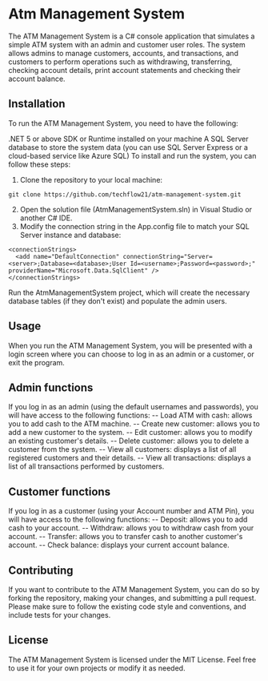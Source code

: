 # Atm Management System
The ATM Management System is a C# console application that simulates a simple ATM system with an admin and customer user roles. The system allows admins to manage customers, accounts, and transactions, and customers to perform operations such as withdrawing, transferring, checking account details, print account statements and checking their account balance.

## Installation
To run the ATM Management System, you need to have the following:

.NET 5 or above SDK or Runtime installed on your machine
A SQL Server database to store the system data (you can use SQL Server Express or a cloud-based service like Azure SQL)
To install and run the system, you can follow these steps:
1. Clone the repository to your local machine:
```
git clone https://github.com/techflow21/atm-management-system.git
```
2. Open the solution file (AtmManagementSystem.sln) in Visual Studio or another C# IDE.
3. Modify the connection string in the App.config file to match your SQL Server instance and database:
```
<connectionStrings>
  <add name="DefaultConnection" connectionString="Server=<server>;Database=<database>;User Id=<username>;Password=<password>;" providerName="Microsoft.Data.SqlClient" />
</connectionStrings>
```
Run the AtmManagementSystem project, which will create the necessary database tables (if they don't exist) and populate the admin users.

## Usage
When you run the ATM Management System, you will be presented with a login screen where you can choose to log in as an admin or a customer, or exit the program.

## Admin functions
If you log in as an admin (using the default usernames and passwords), you will have access to the following functions:
-- Load ATM with cash: allows you to add cash to the ATM machine.
-- Create new customer: allows you to add a new customer to the system.
-- Edit customer: allows you to modify an existing customer's details.
-- Delete customer: allows you to delete a customer from the system.
-- View all customers: displays a list of all registered customers and their details.
-- View all transactions: displays a list of all transactions performed by customers.

## Customer functions
If you log in as a customer (using your Account number and ATM Pin), you will have access to the following functions:
-- Deposit: allows you to add cash to your account.
-- Withdraw: allows you to withdraw cash from your account.
-- Transfer: allows you to transfer cash to another customer's account.
-- Check balance: displays your current account balance.

## Contributing
If you want to contribute to the ATM Management System, you can do so by forking the repository, making your changes, and submitting a pull request. Please make sure to follow the existing code style and conventions, and include tests for your changes.

## License
The ATM Management System is licensed under the MIT License. Feel free to use it for your own projects or modify it as needed.
